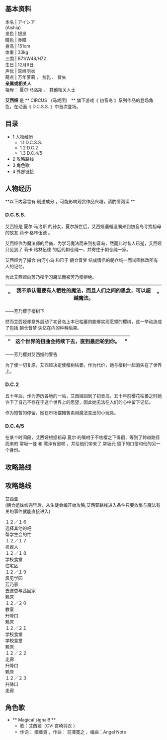 **基本资料**  
---  
本名  |  アイシア    
(Aishia)  
发色  |  银发   
瞳色  |  赤瞳   
身高  |  151cm   
体重  |  33kg   
三围  |  B71/W48/H72   
生日  |  12月6日   
声优  |  宫崎羽衣   
萌点  |  万年萝莉  、  贫乳  、  冒失   
**亲属或相关人**  
祖母：  夏尔·马洛斯  、  其他相关人士  
  
**艾西娅** 是 ** CIRCUS  （马戏团） ** 旗下游戏《  初音岛  》系列作品的登场角色，在动画《  D.C.S.S.  》中首次登场。

##  目录

  * 1  人物经历 
    * 1.1  D.C.S.S. 
    * 1.2  D.C.2 
    * 1.3  D.C.4/5 
  * 2  攻略路线 
  * 3  角色歌 
  * 4  外部链接 

##  人物经历

**以下内容含有 剧透成分  ，可能影响观赏作品兴趣，请酌情阅读 **

###  D.C.S.S.

艾西娅是  夏尔·马洛斯  的孙女，夏尔辞世后，艾西娅遵循遗嘱来到初音岛寻找祖母的故友  莉卡·格林伍德  。

艾西娅作为魔法师的后裔，为学习魔法而来到初音岛，然而此时昔人已逝，艾西娅只见到了  莉卡·格林伍德  的后代朝仓纯一，并寄住于朝仓纯一家。

艾西娅为了撮合  白河小鸟  和已于  朝仓音梦  结成情侣的朝仓纯一而试图修改所有人的记忆。

为此艾西娅向芳乃樱学习魔法而被芳乃樱拒绝。

“  |  我不承认需要有人牺牲的魔法，而且人们之间的思念，可以超越魔法。  |  ”   
---|---|---  
——芳乃樱于樱树下  
  
然而艾西娅却意外启动了初音岛上本已枯萎的能够实现愿望的樱树，这一举动造成了包括  朝仓音梦  失忆在内的种种后果。

“  |  这个世界的扭曲会持续下去，直到最后轮到你。  |  ”   
---|---|---  
——芳乃樱对艾西娅的警告  
  
为了使一切复原，艾西娅决定使樱树枯萎，作为代价，她与樱树一起消失在了世界上。

###  D.C.2

五十年后，作为游历各地的一站，艾西娅回到了初音岛，五十年前樱花枯萎之时她许下了自己不存在于这个世界上的愿望，因此她无法在人们的心中留下记忆。

作为短暂的停留，她在市场摆摊售卖用魔法变出的小玩具。

###  D.C.4/5

在某个时间段，艾西娅根据祖母  夏尔  的嘱咐于不枯樱之下徘徊，等到了跨越路径而来的  常坂一登  和  鹭泽有里咲  ，并给他们带来了  常坂元
留下的口信和他的另一个身份。

##  攻略路线

攻略路线  
---  
艾西亚  
(朝仓姐妹线完毕后，从生徒会编开始攻略,艾西亚路线进入条件只要收集与魔法有关的事件就能直接进入)  
  
１２／１６  
选择其他的吧  
帮学生会的忙  
１２／１７  
机器人  
１２／１８  
学校食堂  
住宅区  
１２／１９  
风见学园  
芳乃家  
去送杏与茜回家  
赖床  
１２／２０  
教室  
升降口  
赖床  
１２／２１  
学校食堂  
学校食堂  
赖床  
１２／２２  
走廊  
升降口  
赖床  
１２／２３  
升降口  
走廊  
  
##  角色歌

  * ** Magical signal!!  **
    * 歌：艾西娅（CV:  宫崎羽衣  ） 
    * 作词：  畑亜貴  ，作曲：  前澤寛之  ，编曲：Angel Note 